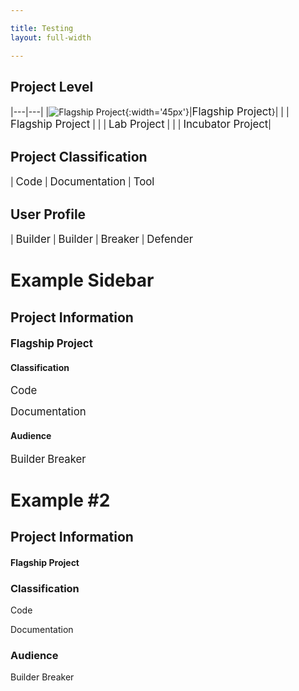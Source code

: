 ```yaml
---

title: Testing 
layout: full-width

---
```


## Project Level

|---|---|
|![Flagship Project](/assets/images/common/owasp_level_flagship_2.svg){:width='45px'}|<span style="font-size:1.2em">Flagship Project</span>}|
|<i class="fas fa-flag" style="font-size: 1.2em; color:#2ADA08;"></i> | <span style="font-size:1.2em">Flagship Project</span> |
|<i class="fas fa-flask" style="font-size: 1.2em; color:#E8C306;"></i> | <span style="font-size:1.2em">Lab Project</span> |
|<i class="fas fa-lightbulb" style="font-size: 1.2em; color:#0796CF;"></i> | <span style="font-size:1.2em">Incubator Project</span>| 

## Project Classification 

<i class="fas fa-code" style="font-size: 1.2em; color:#233e81;"></i> | <span style="font-size:1.2em">Code</span> 
<i class="fas fa-book" style="font-size: 1.2em; color:#233e81;"></i> | <span style="font-size:1.2em">Documentation</span> 
<i class="fas fa-tools" style="font-size: 1.2em; color:#233e81;"></i> | <span style="font-size:1.2em">Tool</span> 

## User Profile

<i class="fas fa-pray" style="font-size: 1.2em; color:#233e81;"></i> | <span style="font-size:1.2em">Builder</span> 
<i class="fas fa-toolbox" style="font-size: 1.2em; color:#233e81;"></i> | <span style="font-size:1.2em">Builder</span> 
<i class="fas fa-hammer" style="font-size: 1.2em; color:#233e81;"></i> | <span style="font-size:1.2em">Breaker</span> 
<i class="fas fa-shield-alt" style="font-size: 1.2em; color:#233e81;"></i> | <span style="font-size:1.2em">Defender</span> 

# Example Sidebar

## Project Information
#### <i class="fas fa-flag" style="font-size: 1.2em; color:#233e81;"></i>  <span style="font-size:1.2em">Flagship Project</span> 

#### Classification
<i class="fas fa-code" style="font-size: 1.2em; color:#233e81;"></i>  <span style="font-size:1.2em">Code</span>

<i class="fas fa-book" style="font-size: 1.2em; color:#233e81;"></i>  <span style="font-size:1.2em">Documentation</span> 

#### Audience
<i class="fas fa-toolbox" style="font-size: 1.2em; color:#233e81;"></i> <span style="font-size:1.2em">Builder</span> 
<i class="fas fa-hammer" style="font-size: 1.2em; color:#233e81;"></i>  <span style="font-size:1.2em">Breaker</span> 


# Example #2

## Project Information
#### <i class="fas fa-flag" style="color:#233e81;"></i>  Flagship Project

### Classification
<i class="fas fa-code" style="color:#233e81;"></i>  Code

<i class="fas fa-book" style="color:#233e81;"></i>  Documentation

### Audience
<i class="fas fa-toolbox" style="color:#233e81;"></i> Builder 
<i class="fas fa-hammer" style="color:#233e81;"></i>  Breaker



